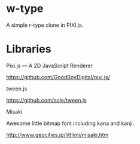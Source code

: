 w-type
======

A simple r-type clone in PIXI.js.

Libraries
=========

Pixi.js — A 2D JavaScript Renderer

https://github.com/GoodBoyDigital/pixi.js/

tween.js

https://github.com/sole/tween.js

Misaki

Awesome little bitmap font including kana and kanji.

http://www.geocities.jp/littlimi/misaki.htm
